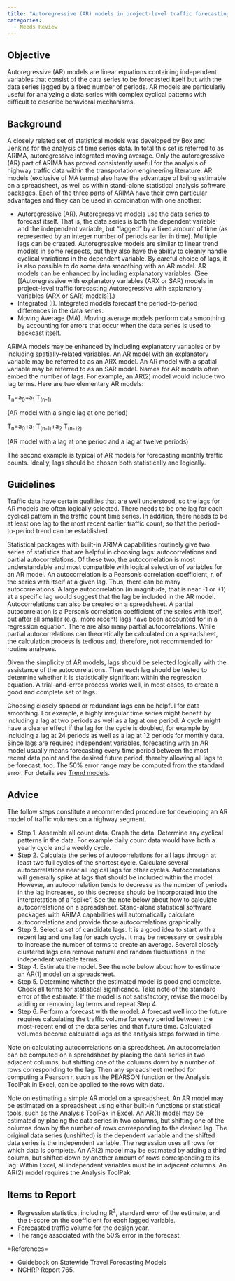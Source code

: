 ```yaml
---
title: "Autoregressive (AR) models in project-level traffic forecasting "
categories:
  - Needs Review
---
```


## Objective

Autoregressive (AR) models are linear equations containing independent variables that consist of the data series to be forecasted itself but with the data series lagged by a fixed number of periods.  AR models are particularly useful for analyzing a data series with complex cyclical patterns with difficult to describe behavioral mechanisms.

## Background

A closely related set of statistical models was developed by Box and Jenkins for the analysis of time series data.  In total this set is referred to as ARIMA, autoregressive integrated moving average.  Only the autoregressive (AR) part of ARIMA has proved consistently useful for the analysis of highway traffic data within the transportation engineering literature.  AR models (exclusive of MA terms) also have the advantage of being estimable on a spreadsheet, as well as within stand-alone statistical analysis software packages.  Each of the three parts of ARIMA have their own particular advantages and they can be used in combination with one another:

- Autoregressive (AR).  Autoregressive models use the data series to forecast itself.  That is, the data series is both the dependent variable and the independent variable, but “lagged” by a fixed amount of time (as represented by an integer number of periods earlier in time).  Multiple lags can be created.  Autoregressive models are similar to linear trend models in some respects, but they also have the ability to cleanly handle cyclical variations in the dependent variable.  By careful choice of lags, it is also possible to do some data smoothing with an AR model.  AR models can be enhanced by including explanatory variables. (See [[Autoregressive with explanatory variables (ARX or SAR) models in project-level traffic forecasting|Autoregressive with explanatory variables (ARX or SAR) models]].)
- Integrated (I).  Integrated models forecast the period-to-period differences in the data series.
- Moving Average (MA).  Moving average models perform data smoothing by accounting for errors that occur when the data series is used to backcast itself.

ARIMA models may be enhanced by including explanatory variables or by including spatially-related variables.  An AR model with an explanatory variable may be referred to as an ARX model.  An AR model with a spatial variable may be referred to as an SAR model.
Names for AR models often embed the number of lags.  For example, an AR(2) model would include two lag terms.  Here are two elementary AR models:

T<sub>n</sub>=a<sub>0</sub>+a<sub>1</sub> T<sub>(n-1)</sub>

(AR model with a single lag at one period)

T<sub>n</sub>=a<sub>0</sub>+a<sub>1</sub> T<sub>(n-1)</sub>+a<sub>2</sub> T<sub>(n-12)</sub>

(AR model with a lag at one period and a lag at twelve periods)

The second example is typical of AR models for forecasting monthly traffic counts.  Ideally, lags should be chosen both statistically and logically.

## Guidelines

Traffic data have certain qualities that are well understood, so the lags for AR models are often logically selected.  There needs to be one lag for each cyclical pattern in the traffic count time series.  In addition, there needs to be at least one lag to the most recent earlier traffic count, so that the period-to-period trend can be established.

Statistical packages with built-in ARIMA capabilities routinely give two series of statistics that are helpful in choosing lags:  autocorrelations and partial autocorrelations.  Of these two, the autocorrelation is most understandable and most compatible with logical selection of variables for an AR model.  An autocorrelation is a Pearson’s correlation coefficient, r, of the series with itself at a given lag.  Thus, there can be many autocorrelations.  A large autocorrelation (in magnitude, that is near -1 or +1) at a specific lag would suggest that the lag be included in the AR model.  Autocorrelations can also be created on a spreadsheet.  A partial autocorrelation is a Person’s correlation coefficient of the series with itself, but after all smaller (e.g., more recent) lags have been accounted for in a regression equation.  There are also many partial autocorrelations.  While partial autocorrelations can theoretically be calculated on a spreadsheet, the calculation process is tedious and, therefore, not recommended for routine analyses.

Given the simplicity of AR models, lags should be selected logically with the assistance of the autocorrelations.  Then each lag should be tested to determine whether it is statistically significant within the regression equation.  A trial-and-error process works well, in most cases, to create a good and complete set of lags.

Choosing closely spaced or redundant lags can be helpful for data smoothing.  For example, a highly irregular time series might benefit by including a lag at two periods as well as a lag at one period.  A cycle might have a clearer effect if the lag for the cycle is doubled, for example by including a lag at 24 periods as well as a lag at 12 periods for monthly data.
Since lags are required independent variables, forecasting with an AR model usually means forecasting every time period between the most recent data point and the desired future period, thereby allowing all lags to be forecast, too.
The 50% error range may be computed from the standard error.  For details see [Trend models](Trend_models_in_project_level_traffic_forecasting).

## Advice

The follow steps constitute a recommended procedure for developing an AR model of traffic volumes on a highway segment.

- Step 1.  Assemble all count data.  Graph the data.  Determine any cyclical patterns in the data.  For example daily count data would have both a yearly cycle and a weekly cycle.
- Step 2.  Calculate the series of autocorrelations for all lags through at least two full cycles of the shortest cycle.  Calculate several autocorrelations near all logical lags for other cycles.  Autocorrelations will generally spike at lags that should be included within the model.  However, an autocorrelation tends to decrease as the number of periods in the lag increases, so this decrease should be incorporated into the interpretation of a “spike”.  See the note below about how to calculate autocorrelations on a spreadsheet.  Stand-alone statistical software packages with ARIMA capabilities will automatically calculate autocorrelations and provide those autocorrelations graphically.
- Step 3.  Select a set of candidate lags.  It is a good idea to start with a recent lag and one lag for each cycle.  It may be necessary or desirable to increase the number of terms to create an average.  Several closely clustered lags can remove natural and random fluctuations in the independent variable terms.
- Step 4.  Estimate the model.  See the note below about how to estimate an AR(1) model on a spreadsheet.
- Step 5.  Determine whether the estimated model is good and complete.  Check all terms for statistical significance.  Take note of the standard error of the estimate.  If the model is not satisfactory, revise the model by adding or removing lag terms and repeat Step 4.
- Step 6.  Perform a forecast with the model.  A forecast well into the future requires calculating the traffic volume for every period between the most-recent end of the data series and that future time.  Calculated volumes become calculated lags as the analysis steps forward in time.

Note on calculating autocorrelations on a spreadsheet.  An autocorrelation can be computed on a spreadsheet by placing the data series in two adjacent columns, but shifting one of the columns down by a number of rows corresponding to the lag.  Then any spreadsheet method for computing a Pearson r, such as the PEARSON function or the Analysis ToolPak in Excel, can be applied to the rows with data.

Note on estimating a simple AR model on a spreadsheet.  An AR model may be estimated on a spreadsheet using either built-in functions or statistical tools, such as the Analysis ToolPak in Excel.  An AR(1) model may be estimated by placing the data series in two columns, but shifting one of the columns down by the number of rows corresponding to the desired lag.  The original data series (unshifted) is the dependent variable and the shifted data series is the independent variable.  The regression uses all rows for which data is complete.  An AR(2) model may be estimated by adding a third column, but shifted down by another amount of rows corresponding to its lag.  Within Excel, all independent variables must be in adjacent columns.  An AR(2) model requires the Analysis ToolPak.

## Items to Report

- Regression statistics, including R<sup>2</sup>, standard error of the estimate, and the t-score on the coefficient for each lagged variable.
- Forecasted traffic volume for the design year.
- The range associated with the 50% error in the forecast.

=References=

- Guidebook on Statewide Travel Forecasting Models
- NCHRP Report 765.
